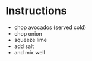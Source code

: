 # Instructions

* chop avocados (served cold)
* chop onion
* squeeze lime
* add salt
* and mix well
